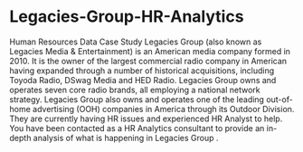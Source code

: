 # Legacies-Group-HR-Analytics
Human Resources Data Case  Study
Legacies Group (also known as Legacies Media & 
Entertainment) is an American media company formed in 
2010. It is the owner of the largest commercial radio company 
in American having expanded through a number of historical 
acquisitions, including Toyoda Radio, DSwag Media and HED 
Radio. Legacies Group owns and operates seven core radio 
brands, all employing a national network strategy. Legacies 
Group also owns and operates one of the leading out-of-home 
advertising (OOH) companies in America through its Outdoor 
Division. They are currently having HR issues and experienced 
HR Analyst to help.
You have been contacted as a HR Analytics consultant 
to provide an in-depth analysis of what is happening in 
Legacies Group .

